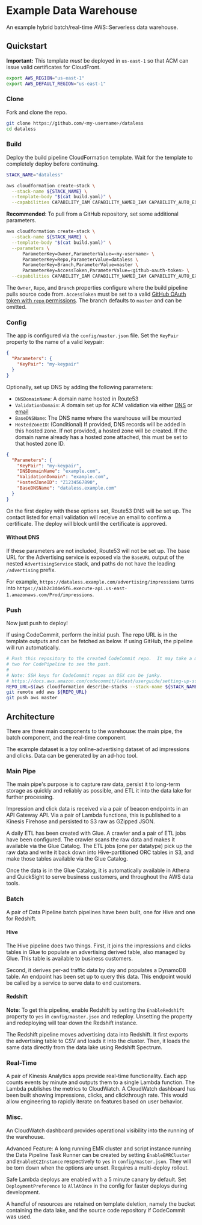 Example Data Warehouse
===

An example hybrid batch/real-time AWS::Serverless data warehouse.

Quickstart
---

**Important:** This template *must* be deployed in `us-east-1` so that ACM
can issue valid certificates for CloudFront.

```bash
export AWS_REGION="us-east-1"
export AWS_DEFAULT_REGION="us-east-1"
```

### Clone

Fork and clone the repo.

```bash
git clone https://github.com/<my-username>/dataless
cd dataless
```

### Build

Deploy the build pipeline CloudFormation template.  Wait for the template to completely deploy before continuing.

```bash
STACK_NAME="dataless"

aws cloudformation create-stack \
  --stack-name ${STACK_NAME} \
  --template-body "$(cat build.yaml)" \
  --capabilities CAPABILITY_IAM CAPABILITY_NAMED_IAM CAPABILITY_AUTO_EXPAND
```

**Recommended**: To pull from a GitHub repository, set some additional parameters.

```bash
aws cloudformation create-stack \
  --stack-name ${STACK_NAME} \
  --template-body "$(cat build.yaml)" \
  --parameters \
      ParameterKey=Owner,ParameterValue=<my-username> \
      ParameterKey=Repo,ParameterValue=dataless \
      ParameterKey=Branch,ParameterValue=master \
      ParameterKey=AccessToken,ParameterValue=<github-oauth-token> \
  --capabilities CAPABILITY_IAM CAPABILITY_NAMED_IAM CAPABILITY_AUTO_EXPAND
```

The `Owner`, `Repo`, and `Branch` properties configure where the build pipeline pulls source code from.  `AccessToken` must be set to a valid [GitHub OAuth token with `repo` permissions](https://docs.aws.amazon.com/codepipeline/latest/userguide/GitHub-authentication.html).  The branch defaults to `master` and can be omitted.


### Config

The app is configured via the `config/master.json` file.  Set the `KeyPair`
property to the name of a valid keypair:

```json
{
  "Parameters": {
    "KeyPair": "my-keypair"
  }
}
```

Optionally, set up DNS by adding the following parameters:

* `DNSDomainName`: A domain name hosted in Route53
* `ValidationDomain`: A domain set up for ACM validation via either [DNS](https://docs.aws.amazon.com/acm/latest/userguide/gs-acm-validate-dns.html) or [email](https://docs.aws.amazon.com/acm/latest/userguide/gs-acm-validate-email.html)
* `BaseDNSName`: The DNS name where the warehouse will be mounted
* `HostedZoneID`: (Conditional) If provided, DNS records will be added in this hosted zone.  If not provided, a hosted zone will be created.  If the domain name already has a hosted zone attached, this must be set to that hosted zone ID.

```json
{
  "Parameters": {
    "KeyPair": "my-keypair",
    "DNSDomainName": "example.com",
    "ValidationDomain": "example.com",
    "HostedZoneID": "Z1234567890",
    "BaseDNSName": "dataless.example.com"
  }
}
```

On the first deploy with these options set, Route53 DNS will be set up.  The
contact listed for email validation will receive an email to confirm a
certificate.  The deploy will block until the certificate is approved.

#### Without DNS

If these parameters are not included, Route53 will not be set up.  The base URL
for the Advertising service is exposed via the `BaseURL` output of the nested
`AdvertisingService` stack, and paths do not have the leading `/advertising`
prefix.

For example, `https://dataless.example.com/advertising/impressions` turns into
`https://a1b2c3d4e5f6.execute-api.us-east-1.amazonaws.com/Prod/impressions`.

### Push

Now just push to deploy!

If using CodeCommit, perform the initial push.  The repo URL is in the template
outputs and can be fetched as below.  If using GitHub, the pipeline will run
automatically.

```bash
# Push this repository to the created CodeCommit repo.  It may take a minute or
# two for CodePipeline to see the push.
#
# Note: SSH keys for CodeCommit repos on OSX can be janky.
# https://docs.aws.amazon.com/codecommit/latest/userguide/setting-up-ssh-unixes.html
REPO_URL=$(aws cloudformation describe-stacks --stack-name ${STACK_NAME} --query "Stacks[0].Outputs[0].OutputValue" --output text)
git remote add aws ${REPO_URL}
git push aws master
```

Architecture
---

There are three main components to the warehouse: the main pipe, the batch
component, and the real-time component.

The example dataset is a toy online-advertising dataset of ad impressions and
clicks.  Data can be generated by an ad-hoc tool.

### Main Pipe

The main pipe's purpose is to capture raw data, persist it to long-term storage
as quickly and reliably as possible, and ETL it into the data lake for further
processing.

Impression and click data is received via a pair of beacon endpoints in an API
Gateway API.  Via a pair of Lambda functions, this is published to a Kinesis
Firehose and persisted to S3 raw as GZipped JSON.

A daily ETL has been created with Glue.  A crawler and a pair of ETL jobs have
been configured.  The crawler scans the raw data and makes it available via the
Glue Catalog.  The ETL jobs (one per datatype) pick up the raw data and write it
back down into Hive-partitioned ORC tables in S3, and make those tables
available via the Glue Catalog.

Once the data is in the Glue Catalog, it is automatically available in Athena
and QuickSight to serve business customers, and throughout the AWS data tools.

### Batch

A pair of Data Pipeline batch pipelines have been built, one for Hive and one
for Redshift.

#### Hive

The Hive pipeline does two things.  First, it joins the impressions and clicks
tables in Glue to populate an advertising derived table, also managed by Glue.
This table is available to business customers.

Second, it derives per-ad traffic data by day and populates a DynamoDB table.
An endpoint has been set up to query this data.  This endpoint would be called
by a service to serve data to end customers.

#### Redshift

**Note**: To get this pipeline, enable Redshift by setting the `EnableRedshift`
property to `yes` in `config/master.json` and redeploy.  Unsetting the property
and redeploying will tear down the Redshift instance.

The Redshift pipeline moves advertising data into Redshift.  It first exports
the advertising table to CSV and loads it into the cluster.  Then, it loads the
same data directly from the data lake using Redshift Spectrum.

### Real-Time

A pair of Kinesis Analytics apps provide real-time functionality.  Each app
counts events by minute and outputs them to a single Lambda function.  The
Lambda publishes the metrics to CloudWatch.  A CloudWatch dashboard has been
built showing impressions, clicks, and clickthrough rate.  This would allow
engineering to rapidly iterate on features based on user behavior.

### Misc.

An CloudWatch dashboard provides operational visibility into the running of the
warehouse.

Advanced Feature: A long running EMR cluster and script instance running the
Data Pipeline Task Runner can be created by setting `EnableEMRCluster` and
`EnableEC2Instance` respectively to `yes` in `config/master.json`.  They will be
torn down when the options are unset.  Requires a multi-deploy rollout.

Safe Lambda deploys are enabled with a 5 minute canary by default.  Set
`DeploymentPreference` to `AllAtOnce` in the config for faster deploys during
development.

A handful of resources are retained on template deletion, namely the bucket
containing the data lake, and the source code repository if CodeCommit was used.
